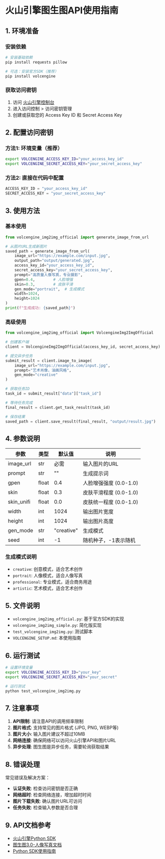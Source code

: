# 火山引擎图生图API使用指南

## 1. 环境准备

### 安装依赖
```bash
# 安装基础依赖
pip install requests pillow

# 可选：安装官方SDK（推荐）
pip install volcengine
```

### 获取访问密钥
1. 访问 [火山引擎控制台](https://console.volcengine.com/)
2. 进入访问控制 > 访问密钥管理
3. 创建或获取您的 Access Key ID 和 Secret Access Key

## 2. 配置访问密钥

### 方法1: 环境变量（推荐）
```bash
export VOLCENGINE_ACCESS_KEY_ID="your_access_key_id"
export VOLCENGINE_SECRET_ACCESS_KEY="your_secret_access_key"
```

### 方法2: 直接在代码中配置
```python
ACCESS_KEY_ID = "your_access_key_id"
SECRET_ACCESS_KEY = "your_secret_access_key"
```

## 3. 使用方法

### 基本使用
```python
from volcengine_img2img_official import generate_image_from_url

# 从图片URL生成新图片
saved_path = generate_image_from_url(
    image_url="https://example.com/input.jpg",
    output_path="output/generated.jpg",
    access_key_id="your_access_key_id",
    secret_access_key="your_secret_access_key",
    prompt="高质量人像写真，专业摄影",
    gpen=0.4,        # 人脸增强
    skin=0.3,        # 皮肤平滑
    gen_mode="portrait",  # 生成模式
    width=1024,
    height=1024
)
print(f"生成成功: {saved_path}")
```

### 高级使用
```python
from volcengine_img2img_official import VolcengineImg2ImgOfficial

# 创建客户端
client = VolcengineImg2ImgOfficial(access_key_id, secret_access_key)

# 提交异步任务
submit_result = client.image_to_image(
    image_url="https://example.com/input.jpg",
    prompt="艺术肖像，油画风格",
    gen_mode="creative"
)

# 获取任务ID
task_id = submit_result["data"]["task_id"]

# 等待任务完成
final_result = client.get_task_result(task_id)

# 保存结果
saved_path = client.save_result(final_result, "output/result.jpg")
```

## 4. 参数说明

| 参数 | 类型 | 默认值 | 说明 |
|------|------|--------|------|
| image_url | str | 必需 | 输入图片的URL |
| prompt | str | "" | 生成提示词 |
| gpen | float | 0.4 | 人脸增强强度 (0.0-1.0) |
| skin | float | 0.3 | 皮肤平滑程度 (0.0-1.0) |
| skin_unifi | float | 0.0 | 皮肤统一程度 (0.0-1.0) |
| width | int | 1024 | 输出图片宽度 |
| height | int | 1024 | 输出图片高度 |
| gen_mode | str | "creative" | 生成模式 |
| seed | int | -1 | 随机种子，-1表示随机 |

### 生成模式说明
- `creative`: 创意模式，适合艺术创作
- `portrait`: 人像模式，适合人像写真
- `professional`: 专业模式，适合商务用途
- `artistic`: 艺术模式，适合艺术创作

## 5. 文件说明

- `volcengine_img2img_official.py`: 基于官方SDK的实现
- `volcengine_img2img_simple.py`: 简化版实现
- `test_volcengine_img2img.py`: 测试脚本
- `VOLCENGINE_SETUP.md`: 本使用指南

## 6. 运行测试

```bash
# 设置环境变量
export VOLCENGINE_ACCESS_KEY_ID="your_key"
export VOLCENGINE_SECRET_ACCESS_KEY="your_secret"

# 运行测试
python test_volcengine_img2img.py
```

## 7. 注意事项

1. **API限制**: 请注意API的调用频率限制
2. **图片格式**: 支持常见的图片格式 (JPG, PNG, WEBP等)
3. **图片大小**: 输入图片建议不超过10MB
4. **网络连接**: 确保网络可以访问火山引擎API和图片URL
5. **异步处理**: 图生图是异步任务，需要轮询获取结果

## 8. 错误处理

常见错误及解决方案：

- **认证失败**: 检查访问密钥是否正确
- **网络超时**: 检查网络连接，增加超时时间
- **图片下载失败**: 确认图片URL可访问
- **任务失败**: 检查输入参数是否合理

## 9. API文档参考

- [火山引擎Python SDK](https://github.com/volcengine/volc-sdk-python)
- [图生图3.0-人像写真文档](https://www.volcengine.com/docs/85128/1602212)
- [Python SDK使用指南](https://www.volcengine.com/docs/6444/1340578)
